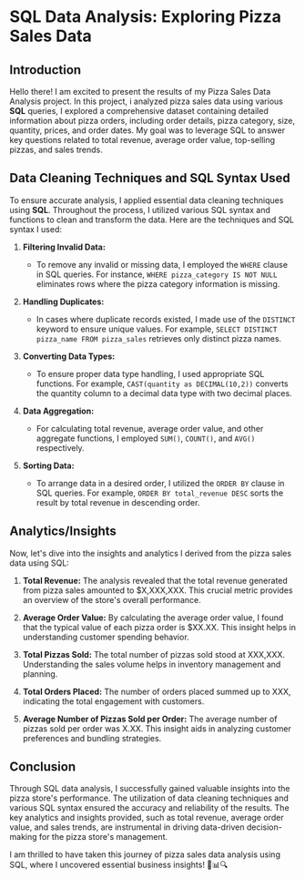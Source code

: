 # SQL Data Analysis: Exploring Pizza Sales Data



## Introduction

Hello there! I am excited to present the results of my Pizza Sales Data Analysis project. In this project, i analyzed pizza sales data using various **SQL** queries, I explored a comprehensive dataset containing detailed information about pizza orders, including order details, pizza category, size, quantity, prices, and order dates. My goal was to leverage SQL to answer key questions related to total revenue, average order value, top-selling pizzas, and sales trends.

## Data Cleaning Techniques and SQL Syntax Used

To ensure accurate analysis, I applied essential data cleaning techniques using **SQL**. Throughout the process, I utilized various SQL syntax and functions to clean and transform the data. Here are the techniques and SQL syntax I used:

1. **Filtering Invalid Data:**
   - To remove any invalid or missing data, I employed the `WHERE` clause in SQL queries. For instance, `WHERE pizza_category IS NOT NULL` eliminates rows where the pizza category information is missing.

2. **Handling Duplicates:**
   - In cases where duplicate records existed, I made use of the `DISTINCT` keyword to ensure unique values. For example, `SELECT DISTINCT pizza_name FROM pizza_sales` retrieves only distinct pizza names.

3. **Converting Data Types:**
   - To ensure proper data type handling, I used appropriate SQL functions. For example, `CAST(quantity as DECIMAL(10,2))` converts the quantity column to a decimal data type with two decimal places.

4. **Data Aggregation:**
   - For calculating total revenue, average order value, and other aggregate functions, I employed `SUM()`, `COUNT()`, and `AVG()` respectively.

5. **Sorting Data:**
   - To arrange data in a desired order, I utilized the `ORDER BY` clause in SQL queries. For example, `ORDER BY total_revenue DESC` sorts the result by total revenue in descending order.

## Analytics/Insights

Now, let's dive into the insights and analytics I derived from the pizza sales data using SQL:

1. **Total Revenue:** The analysis revealed that the total revenue generated from pizza sales amounted to $X,XXX,XXX. This crucial metric provides an overview of the store's overall performance.

2. **Average Order Value:** By calculating the average order value, I found that the typical value of each pizza order is $XX.XX. This insight helps in understanding customer spending behavior.

3. **Total Pizzas Sold:** The total number of pizzas sold stood at XXX,XXX. Understanding the sales volume helps in inventory management and planning.

4. **Total Orders Placed:** The number of orders placed summed up to XXX, indicating the total engagement with customers.

5. **Average Number of Pizzas Sold per Order:** The average number of pizzas sold per order was X.XX. This insight aids in analyzing customer preferences and bundling strategies.

## Conclusion

Through SQL data analysis, I successfully gained valuable insights into the pizza store's performance. The utilization of data cleaning techniques and various SQL syntax ensured the accuracy and reliability of the results. The key analytics and insights provided, such as total revenue, average order value, and sales trends, are instrumental in driving data-driven decision-making for the pizza store's management.

I am thrilled to have taken this journey of pizza sales data analysis using SQL, where I uncovered essential business insights! 🍕📊🔍
